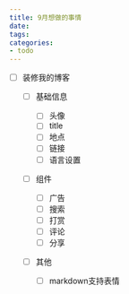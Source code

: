 ```yaml
---
title: 9月想做的事情
date: 
tags:  
categories: 
- todo
---
```


- [ ] 装修我的博客

  - [ ] 基础信息

    - [ ] 头像
    - [ ] title
    - [ ] 地点
    - [ ] 链接
    - [ ] 语言设置

  - [ ] 组件

    - [ ] 广告
    - [ ] 搜索
    - [ ] 打赏
    - [ ] 评论
    - [ ] 分享

  - [ ] 其他
  
    - [ ] markdown支持表情
  
    